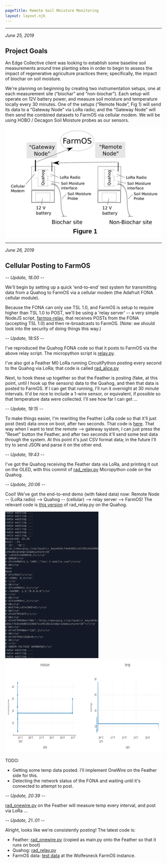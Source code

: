 ```yaml
---
pageTitle: Remote Soil Moisture Monitoring 
layout: layout.njk
---
```


-----
*June 25, 2019*

## Project Goals

An Edge Collective client was looking to establish some baseline soil measurements around tree planting sites in order to begin to assess the impact of regenerative agriculture practices there; specifically, the impact of biochar on soil moisture.

We're planning on beginning by creating two instrumentation setups, one at each measurement site (“biochar” and “non-biochar”).  Each setup will operate on 12V battery power, and measure soil moisture and temperature locally every 30 minutes.  One of the setups (“Remote Node”, Fig 1) will send its data to a “Gateway Node” via LoRa radio; and the “Gateway Node” will then send the combined datasets to FarmOS via cellular modem. We will be using HOBO / Decagon Soil Moisture probes as our sensors.


<img src="/img/field_1/config_1.png">

-----
*June 26, 2019*

## Cellular Posting to FarmOS

*-- Update, 18.00 --*

We'll begin by setting up a quick 'end-to-end' test system for transmitting data from a Quahog to FarmOS via a cellular modem (the Adafruit FONA cellular module). 

Because the FONA can only use TSL 1.0, and FarmOS is setup to require higher than TSL 1.0 to POST, we'll be using a 'relay server' -- a very simple NodeJS script, [farmos-relay](https://github.com/edgecollective/farmos-relay), that receives POSTs from the FONA (accepting TSL 1.0) and then re-broadcasts to FarmOS.  (Note: we should look into the security of doing things this way.)

*-- Update, 18:55 --* 

I've reproduced the Quahog FONA code so that it posts to FarmOS via the above relay script.  The micropython script is [relay.py](git@github.com:edgecollective/knuth-soil-remote.git).

I've also got a Feather M0 LoRa running CircuitPython posting every second to the Quahog via LoRa; that code is called [rad_alice.py](https://github.com/edgecollective/knuth-soil-remote/blob/master/feather/rad_alice.py)

Next, to hook these up together so that the Feather is posting (fake, at this point, until I hook up the sensors) data to the Quahog, and then that data is posted to FarmOS.  If I can get that running, I'll run it overnight at 30 minute intervals.  It'd be nice to include a 1-wire sensor, or equivalent, if possible so that temperature data were collected. I'll see how far I can get ...

*-- Update, 19:15 --*

To make things easier, I'm rewriting the Feather LoRa code so that it'll just post (test) data once on boot, after two seconds.  That code is [here](https://github.com/edgecollective/knuth-soil-remote/blob/master/feather/rad_alice.py).  That way when I want to test the remote --> gateway system, I can just press the "Reset" button the Feather, and after two seconds it'll send some test data through the system.  At this point it's just CSV format data; in the future I'll try to send JSON and parse it on the other end.

*-- Update, 19:43 --*

I've got the Quahog receiving the Feather data via LoRa, and printing it out on the OLED, with this commit of [rad_relay.py](https://github.com/edgecollective/knuth-soil-remote/blob/5767ee35aad9d368e93ba1d583416a532b8b608b/quahog/rad_relay.py) Micropython code on the Quahog. 

*-- Update, 20:06 --*

Cool! We've got the end-to-end demo (with faked data) now:  Remote Node -- (LoRa radio) --> Quahog -- (cellular) --> relay server --> FarmOS!  The relevant code is [this version](https://github.com/edgecollective/knuth-soil-remote/blob/a53c40da56e1735645031fd489de680767c98ef1/quahog/rad_relay.py) of rad_relay.py on the Quahog.

<img src="/img/field_1/end_to_end.png" width=300>

<img src="/img/field_1/farmos_post.png" height=300>

TODO: 

- Getting some temp data posted. I'll implement OneWire on the Feather side for this.
- Detecting the network status of the FONA and waiting until it's connected to attempt to post.

*-- Update, 20:39 --*

[rad_onewire.py](https://github.com/edgecollective/knuth-soil-remote/blob/master/feather/rad_onewire.py) on the Feather will measure temp every interval, and post via LoRa ...

*-- Update, 21.:01 --*

Alright, looks like we're consistently posting!  The latest code is:

- Feather: [rad_onewire.py](https://github.com/edgecollective/knuth-soil-remote/blob/master/feather/rad_onewire.py) (copied as main.py onto the Feather so that it runs on boot)
- Quahog: [rad_relay.py](https://github.com/edgecollective/knuth-soil-remote/blob/master/quahog/rad_relay.py)
- FarmOS data: [test data](https://wolfesneck.farmos.net/farm/sensor/knuthtestone) at the Wolfesneck FarmOS instance.  




